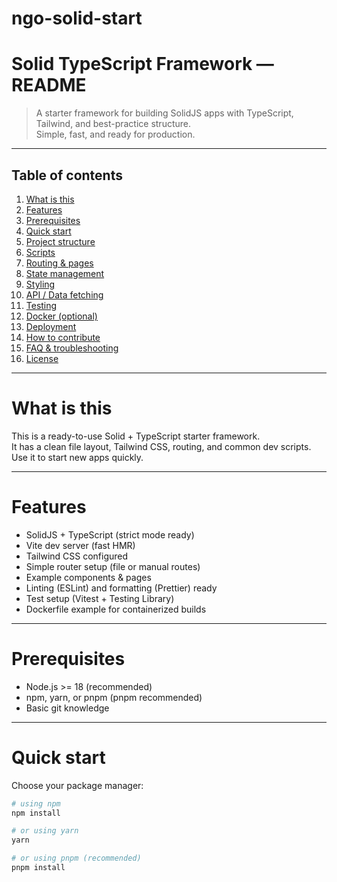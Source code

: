 # ngo-solid-start

# Solid TypeScript Framework — README

> A starter framework for building SolidJS apps with TypeScript, Tailwind, and best-practice structure.  
> Simple, fast, and ready for production.

---

## Table of contents

1. [What is this](#what-is-this)
2. [Features](#features)
3. [Prerequisites](#prerequisites)
4. [Quick start](#quick-start)
5. [Project structure](#project-structure)
6. [Scripts](#scripts)
7. [Routing & pages](#routing--pages)
8. [State management](#state-management)
9. [Styling](#styling)
10. [API / Data fetching](#api--data-fetching)
11. [Testing](#testing)
12. [Docker (optional)](#docker-optional)
13. [Deployment](#deployment)
14. [How to contribute](#how-to-contribute)
15. [FAQ & troubleshooting](#faq--troubleshooting)
16. [License](#license)

---

# What is this

This is a ready-to-use Solid + TypeScript starter framework.  
It has a clean file layout, Tailwind CSS, routing, and common dev scripts. Use it to start new apps quickly.

---

# Features

- SolidJS + TypeScript (strict mode ready)
- Vite dev server (fast HMR)
- Tailwind CSS configured
- Simple router setup (file or manual routes)
- Example components & pages
- Linting (ESLint) and formatting (Prettier) ready
- Test setup (Vitest + Testing Library)
- Dockerfile example for containerized builds

---

# Prerequisites

- Node.js >= 18 (recommended)
- npm, yarn, or pnpm (pnpm recommended)
- Basic git knowledge

---

# Quick start

Choose your package manager:

```bash
# using npm
npm install

# or using yarn
yarn

# or using pnpm (recommended)
pnpm install
```
